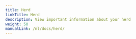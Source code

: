 ```yaml
---
title: Herd
linkTitle: Herd
description: View important information about your herd
weight: 50
manualLink: /nl/docs/herd/
---
```

<script>
  window.location.href = "/nl/docs/herd/";
</script>
